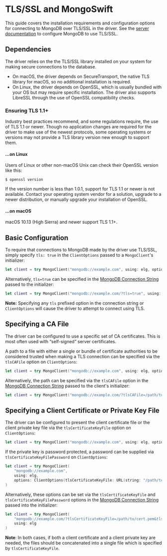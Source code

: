 # TLS/SSL and MongoSwift

This guide covers the installation requirements and configuration options for connecting to MongoDB over TLS/SSL in the driver. See the [server documentation](https://docs.mongodb.com/manual/tutorial/configure-ssl/) to configure MongoDB to use TLS/SSL.

## Dependencies

The driver relies on the the TLS/SSL library installed on your system for making secure connections to the database. 
 - On macOS, the driver depends on SecureTransport, the native TLS library for macOS, so no additional installation is required.
 - On Linux, the driver depends on OpenSSL, which is usually bundled with your OS but may require specific installation. The driver also supports LibreSSL through the use of OpenSSL compatibility checks.
 
### Ensuring TLS 1.1+

Industry best practices recommend, and some regulations require, the use of TLS 1.1 or newer. Though no application changes are required for the driver to make use of the newest protocols, some operating systems or versions may not provide a TLS library version new enough to support them.

#### ...on Linux

Users of Linux or other non-macOS Unix can check their OpenSSL version like this:
```
$ openssl version
```
If the version number is less than 1.0.1, support for TLS 1.1 or newer is not available. Contact your operating system vendor for a solution, upgrade to a newer distribution, or manually upgrade your installation of OpenSSL.

#### ...on macOS

macOS 10.13 (High Sierra) and newer support TLS 1.1+.


## Basic Configuration

To require that connections to MongoDB made by the driver use TLS/SSL, simply specify `tls: true` in the `ClientOptions` passed to a `MongoClient`'s initializer:
```swift
let client = try MongoClient("mongodb://example.com", using: elg, options: ClientOptions(tls: true))
```

Alternatively, `tls=true` can be specified in the [MongoDB Connection String]() passed to the initializer:
```swift
let client = try MongoClient("mongodb://example.com/?tls=true", using: elg)
```
**Note:** Specifying any `tls` prefixed option in the connection string or `ClientOptions` will cause the driver to attempt to connect using TLS.

## Specifying a CA File

The driver can be configured to use a specific set of CA certificates. This is most often used with “self-signed” server certificates. 

A path to a file with either a single or bundle of certificate authorities to be considered trusted when making a TLS connection can be specified via the `tlsCAFile` option on `ClientOptions`:
```swift
let client = try MongoClient("mongodb://example.com", using: elg, options: ClientOptions(tlsCAFile: URL(string: "/path/to/ca.pem")))
```

Alternatively, the path can be specified via the `tlsCAFile` option in the [MongoDB Connection String]() passed to the client's initializer:
```swift
let client = try MongoClient("mongodb://example.com/?tlsCAFile=/path/to/ca.pem", using: elg)
```

## Specifying a Client Certificate or Private Key File

The driver can be configured to present the client certificate file or the client private key file via the `tlsCertificateKeyFile` option on `ClientOptions`:
```swift
let client = try MongoClient("mongodb://example.com", using: elg, options: ClientOptions(tlsCertificateKeyFile: URL(string: "/path/to/cert.pem")))
```
If the private key is password protected, a password can be supplied via `tlsCertificateKeyFilePassword` on `ClientOptions`:
```swift
let client = try MongoClient(
    "mongodb://example.com",
    using: elg,
    options: ClientOptions(tlsCertificateKeyFile: URL(string: "/path/to/cert.pem"), tlsCertificateKeyFilePassword: <password>)
)
```

Alternatively, these options can be set via the `tlsCertificateKeyFile` and `tlsCertificateKeyFilePassword` options in the [MongoDB Connection String]() passed into the initializer:
```swift
let client = try MongoClient(
    "mongodb://example.com/?tlsCertificateKeyFile=/path/to/cert.pem&tlsCertificateKeyFilePassword=<password>"
    using: elg
)
```
**Note**: In both cases, if both a client certificate and a client private key are needed, the files should be concatenated into a single file which is specified by `tlsCertificateKeyFile`.

